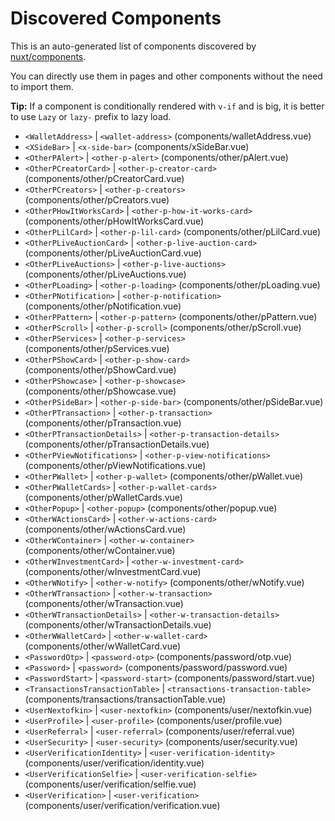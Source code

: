 # Discovered Components

This is an auto-generated list of components discovered by [nuxt/components](https://github.com/nuxt/components).

You can directly use them in pages and other components without the need to import them.

**Tip:** If a component is conditionally rendered with `v-if` and is big, it is better to use `Lazy` or `lazy-` prefix to lazy load.

- `<WalletAddress>` | `<wallet-address>` (components/walletAddress.vue)
- `<XSideBar>` | `<x-side-bar>` (components/xSideBar.vue)
- `<OtherPAlert>` | `<other-p-alert>` (components/other/pAlert.vue)
- `<OtherPCreatorCard>` | `<other-p-creator-card>` (components/other/pCreatorCard.vue)
- `<OtherPCreators>` | `<other-p-creators>` (components/other/pCreators.vue)
- `<OtherPHowItWorksCard>` | `<other-p-how-it-works-card>` (components/other/pHowItWorksCard.vue)
- `<OtherPLilCard>` | `<other-p-lil-card>` (components/other/pLilCard.vue)
- `<OtherPLiveAuctionCard>` | `<other-p-live-auction-card>` (components/other/pLiveAuctionCard.vue)
- `<OtherPLiveAuctions>` | `<other-p-live-auctions>` (components/other/pLiveAuctions.vue)
- `<OtherPLoading>` | `<other-p-loading>` (components/other/pLoading.vue)
- `<OtherPNotification>` | `<other-p-notification>` (components/other/pNotification.vue)
- `<OtherPPattern>` | `<other-p-pattern>` (components/other/pPattern.vue)
- `<OtherPScroll>` | `<other-p-scroll>` (components/other/pScroll.vue)
- `<OtherPServices>` | `<other-p-services>` (components/other/pServices.vue)
- `<OtherPShowCard>` | `<other-p-show-card>` (components/other/pShowCard.vue)
- `<OtherPShowcase>` | `<other-p-showcase>` (components/other/pShowcase.vue)
- `<OtherPSideBar>` | `<other-p-side-bar>` (components/other/pSideBar.vue)
- `<OtherPTransaction>` | `<other-p-transaction>` (components/other/pTransaction.vue)
- `<OtherPTransactionDetails>` | `<other-p-transaction-details>` (components/other/pTransactionDetails.vue)
- `<OtherPViewNotifications>` | `<other-p-view-notifications>` (components/other/pViewNotifications.vue)
- `<OtherPWallet>` | `<other-p-wallet>` (components/other/pWallet.vue)
- `<OtherPWalletCards>` | `<other-p-wallet-cards>` (components/other/pWalletCards.vue)
- `<OtherPopup>` | `<other-popup>` (components/other/popup.vue)
- `<OtherWActionsCard>` | `<other-w-actions-card>` (components/other/wActionsCard.vue)
- `<OtherWContainer>` | `<other-w-container>` (components/other/wContainer.vue)
- `<OtherWInvestmentCard>` | `<other-w-investment-card>` (components/other/wInvestmentCard.vue)
- `<OtherWNotify>` | `<other-w-notify>` (components/other/wNotify.vue)
- `<OtherWTransaction>` | `<other-w-transaction>` (components/other/wTransaction.vue)
- `<OtherWTransactionDetails>` | `<other-w-transaction-details>` (components/other/wTransactionDetails.vue)
- `<OtherWWalletCard>` | `<other-w-wallet-card>` (components/other/wWalletCard.vue)
- `<PasswordOtp>` | `<password-otp>` (components/password/otp.vue)
- `<Password>` | `<password>` (components/password/password.vue)
- `<PasswordStart>` | `<password-start>` (components/password/start.vue)
- `<TransactionsTransactionTable>` | `<transactions-transaction-table>` (components/transactions/transactionTable.vue)
- `<UserNextofkin>` | `<user-nextofkin>` (components/user/nextofkin.vue)
- `<UserProfile>` | `<user-profile>` (components/user/profile.vue)
- `<UserReferral>` | `<user-referral>` (components/user/referral.vue)
- `<UserSecurity>` | `<user-security>` (components/user/security.vue)
- `<UserVerificationIdentity>` | `<user-verification-identity>` (components/user/verification/identity.vue)
- `<UserVerificationSelfie>` | `<user-verification-selfie>` (components/user/verification/selfie.vue)
- `<UserVerification>` | `<user-verification>` (components/user/verification/verification.vue)

